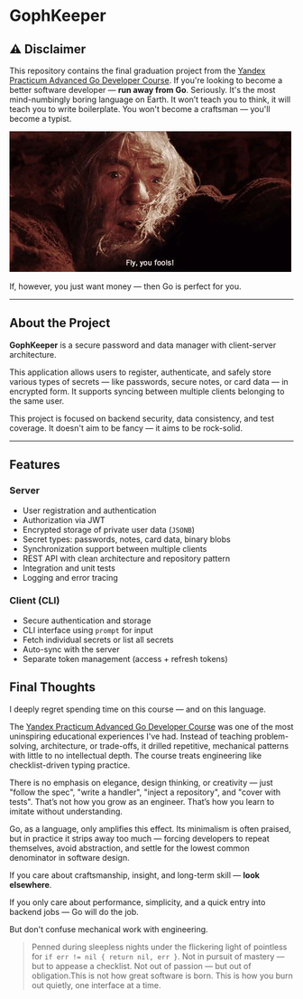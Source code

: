 # GophKeeper

## ⚠️ Disclaimer

This repository contains the final graduation project from the [Yandex Practicum Advanced Go Developer Course](https://practicum.yandex.ru/go-advanced/). If you're looking to become a better software developer — **run away from Go**. Seriously. It's the most mind-numbingly boring language on Earth. It won’t teach you to think, it will teach you to write boilerplate. You won't become a craftsman — you'll become a typist.

![Fly, you fools!](cover.jpg)

If, however, you just want money — then Go is perfect for you.

---

## About the Project

**GophKeeper** is a secure password and data manager with client-server architecture.

This application allows users to register, authenticate, and safely store various types of secrets — like passwords, secure notes, or card data — in encrypted form. It supports syncing between multiple clients belonging to the same user.

This project is focused on backend security, data consistency, and test coverage. It doesn't aim to be fancy — it aims to be rock-solid.

---

## Features

### Server

- User registration and authentication
- Authorization via JWT
- Encrypted storage of private user data (`JSONB`)
- Secret types: passwords, notes, card data, binary blobs
- Synchronization support between multiple clients
- REST API with clean architecture and repository pattern
- Integration and unit tests
- Logging and error tracing

### Client (CLI)

- Secure authentication and storage
- CLI interface using `prompt` for input
- Fetch individual secrets or list all secrets
- Auto-sync with the server
- Separate token management (access + refresh tokens)

## Final Thoughts

I deeply regret spending time on this course — and on this language.

The [Yandex Practicum Advanced Go Developer Course](https://practicum.yandex.ru/go-advanced/) was one of the most uninspiring educational experiences I've had. Instead of teaching problem-solving, architecture, or trade-offs, it drilled repetitive, mechanical patterns with little to no intellectual depth. The course treats engineering like checklist-driven typing practice.

There is no emphasis on elegance, design thinking, or creativity — just "follow the spec", "write a handler", "inject a repository", and "cover with tests". That’s not how you grow as an engineer. That’s how you learn to imitate without understanding.

Go, as a language, only amplifies this effect. Its minimalism is often praised, but in practice it strips away too much — forcing developers to repeat themselves, avoid abstraction, and settle for the lowest common denominator in software design.

If you care about craftsmanship, insight, and long-term skill — **look elsewhere**.

If you only care about performance, simplicity, and a quick entry into backend jobs — Go will do the job.

But don't confuse mechanical work with engineering.

> Penned during sleepless nights under the flickering light of pointless for `if err != nil { return nil, err }`. Not in pursuit of mastery — but to appease a checklist. Not out of passion — but out of obligation.This is not how great software is born. This is how you burn out quietly, one interface at a time.
